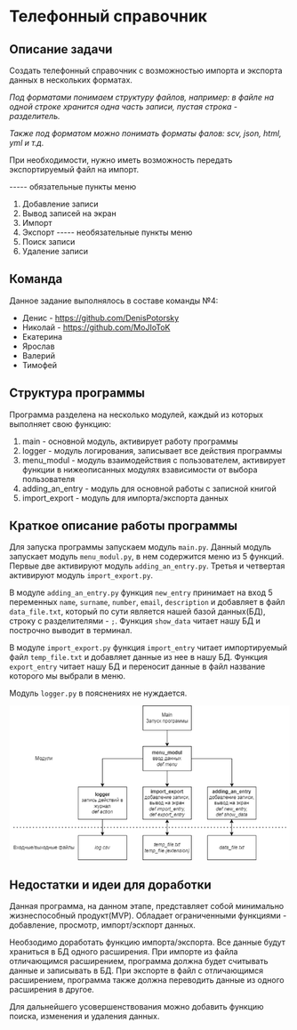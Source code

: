 # Телефонный справочник

## Описание задачи
Создать телефонный справочник с возможностью импорта и экспорта данных в нескольких форматах.

_Под форматами понимаем структуру файлов, например: в файле на одной строке хранится одна часть записи, пустая строка - разделитель._

_Также под форматом можно понимать форматы фалов: scv, json, html, yml и т.д._

При необходимости, нужно иметь возможность передать экспортируемый файл на импорт.

----- обязательные пункты меню
1. Добавление записи
2. Вывод записей на экран
3. Импорт
4. Экспорт
----- необязательные пункты меню
5. Поиск записи
6. Удаление записи

## Команда 

Данное задание выполнялось в составе команды №4:
- Денис - https://github.com/DenisPotorsky
- Николай - https://github.com/MoJIoToK
- Екатерина
- Ярослав
- Валерий
- Тимофей

## Структура программы

Программа разделена на несколько модулей, каждый из которых выполняет свою функцию:

1. main - основной модуль, активирует работу программы
2. logger - модуль логирования, записывает все действия программы 
3. menu_modul - модуль взаимодействия с пользователем, активирует функции в нижеописанных модулях взависимости от выбора пользователя  
4. adding_an_entry - модуль для основной работы с записной книгой
5. import_export - модуль для импорта/экспорта данных

## Краткое описание работы программы

Для запуска программы запускаем модуль `main.py`. Данный модуль запускает модуль `menu_modul.py`, в нем содержится меню из 5 функций. Первые две активируют модуль `adding_an_entry.py`. Третья и четвертая активируют модуль `import_export.py`.

В модуле `adding_an_entry.py` функция `new_entry` принимает на вход 5 переменных `name`, `surname`, `number`, `email`, `description` и добавляет в файл `data_file.txt`, который по сути является нашей базой данных(БД), строку с разделителями - `;`. Функция `show_data` читает нашу БД и построчно выводит в терминал.

В модуле `import_export.py` функция `import_entry` читает импортируемый файл `temp_file.txt` и добавляет данные из нее в нашу БД. Функция `export_entry` читает нашу БД и переносит данные в файл название которого мы выбрали в меню.

Модуль `logger.py` в пояснениях не нуждается.

![Структура программы](Phonebookv.2.png)

## Недостатки и идеи для доработки

Данная программа, на данном этапе, представляет собой минимально жизнеспособный продукт(MVP). Обладает ограниченными функциями - добавление, просмотр, импорт/эскпорт данных.

Необзодимо доработать функцию импорта/экспорта. Все данные будут храниться в БД одного расширения. При импорте из файла отличающимся расширением, программа должна будет считывать данные и записывать в БД. При экспорте в файл с отличающимся расширением, программа также должна переводить данные из одного расширения в другое.

Для дальнейшего усовершенствования можно добавить функцию поиска, изменения и удаления данных.